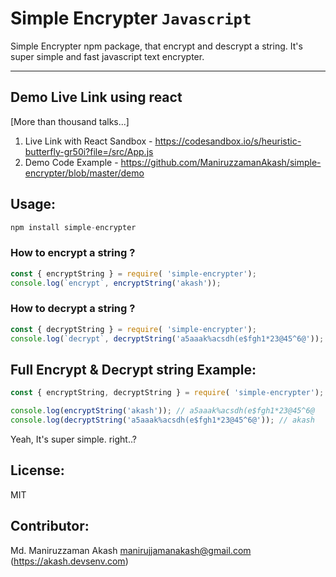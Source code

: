 # Simple Encrypter `Javascript`

Simple Encrypter npm package, that encrypt and descrypt a string. It's super simple and fast javascript text encrypter.

---

## Demo Live Link using react

[More than thousand talks...]

1. Live Link with React Sandbox - https://codesandbox.io/s/heuristic-butterfly-gr50i?file=/src/App.js
2. Demo Code Example - https://github.com/ManiruzzamanAkash/simple-encrypter/blob/master/demo



## Usage:
```js
npm install simple-encrypter
```

### How to encrypt a string ?
```js
const { encryptString } = require( 'simple-encrypter');
console.log(`encrypt`, encryptString('akash'));

```

### How to decrypt a string ?
```js
const { decryptString } = require( 'simple-encrypter');
console.log(`decrypt`, decryptString('a5aaak%acsdh(e$fgh1*23@45^6@'));
```

## Full Encrypt & Decrypt string Example:

```js
const { encryptString, decryptString } = require( 'simple-encrypter');

console.log(encryptString('akash')); // a5aaak%acsdh(e$fgh1*23@45^6@
console.log(decryptString('a5aaak%acsdh(e$fgh1*23@45^6@')); // akash

```

Yeah, It's super simple. right..?

## License:
MIT

## Contributor:
Md. Maniruzzaman Akash <manirujjamanakash@gmail.com> (https://akash.devsenv.com)
